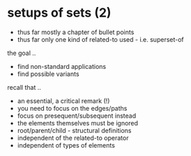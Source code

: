 
# setups of sets (2)

- thus far mostly a chapter of bullet points
- thus far only one kind of related-to used - i.e. superset-of

the goal ..
- find non-standard applications
- find possible variants

recall that ..
- an essential, a critical remark (!)
- you need to focus on the edges/paths
- focus on presequent/subsequent instead
- the elements themselves must be ignored
- root/parent/child - structural definitions
- independent of the related-to operator
- independent of types of elements
